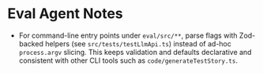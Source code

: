 # Eval Agent Notes

- For command-line entry points under `eval/src/**`, parse flags with Zod-backed helpers (see `src/tests/testLlmApi.ts`) instead of ad-hoc `process.argv` slicing. This keeps validation and defaults declarative and consistent with other CLI tools such as `code/generateTestStory.ts`.
